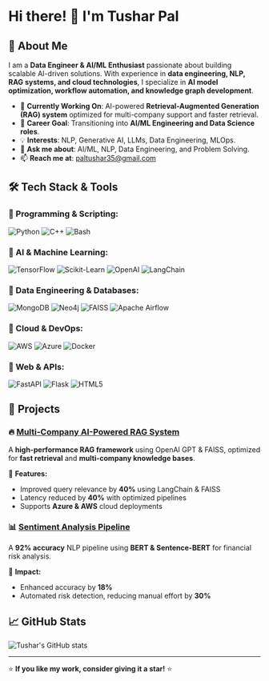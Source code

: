 # Hi there! 👋 I'm Tushar Pal

## 🚀 About Me
I am a **Data Engineer & AI/ML Enthusiast** passionate about building scalable AI-driven solutions. With experience in **data engineering, NLP, RAG systems, and cloud technologies**, I specialize in **AI model optimization, workflow automation, and knowledge graph development**.

- 🔭 **Currently Working On**: AI-powered **Retrieval-Augmented Generation (RAG) system** optimized for multi-company support and faster retrieval.
- 🎯 **Career Goal**: Transitioning into **AI/ML Engineering and Data Science roles**.
- 💡 **Interests**: NLP, Generative AI, LLMs, Data Engineering, MLOps.
- 💬 **Ask me about**: AI/ML, NLP, Data Engineering, and Problem Solving.
- 📫 **Reach me at**: paltushar35@gmail.com

## 🛠️ Tech Stack & Tools

### 🔹 Programming & Scripting:
![Python](https://img.shields.io/badge/Python-3776AB?style=for-the-badge&logo=python&logoColor=white)
![C++](https://img.shields.io/badge/C++-00599C?style=for-the-badge&logo=c%2B%2B&logoColor=white)
![Bash](https://img.shields.io/badge/Bash-4EAA25?style=for-the-badge&logo=gnu-bash&logoColor=white)

### 🔹 AI & Machine Learning:
![TensorFlow](https://img.shields.io/badge/TensorFlow-FF6F00?style=for-the-badge&logo=tensorflow&logoColor=white)
![Scikit-Learn](https://img.shields.io/badge/Scikit%20Learn-F7931E?style=for-the-badge&logo=scikit-learn&logoColor=white)
![OpenAI](https://img.shields.io/badge/OpenAI-412991?style=for-the-badge&logo=openai&logoColor=white)
![LangChain](https://img.shields.io/badge/LangChain-005F73?style=for-the-badge&logo=langchain&logoColor=white)

### 🔹 Data Engineering & Databases:
![MongoDB](https://img.shields.io/badge/MongoDB-47A248?style=for-the-badge&logo=mongodb&logoColor=white)
![Neo4j](https://img.shields.io/badge/Neo4j-008CC1?style=for-the-badge&logo=neo4j&logoColor=white)
![FAISS](https://img.shields.io/badge/FAISS-005F73?style=for-the-badge&logo=faiss&logoColor=white)
![Apache Airflow](https://img.shields.io/badge/Apache%20Airflow-017CEE?style=for-the-badge&logo=apache-airflow&logoColor=white)

### 🔹 Cloud & DevOps:
![AWS](https://img.shields.io/badge/AWS-232F3E?style=for-the-badge&logo=amazon-aws&logoColor=white)
![Azure](https://img.shields.io/badge/Azure-0078D4?style=for-the-badge&logo=microsoft-azure&logoColor=white)
![Docker](https://img.shields.io/badge/Docker-2496ED?style=for-the-badge&logo=docker&logoColor=white)

### 🔹 Web & APIs:
![FastAPI](https://img.shields.io/badge/FastAPI-009688?style=for-the-badge&logo=fastapi&logoColor=white)
![Flask](https://img.shields.io/badge/Flask-000000?style=for-the-badge&logo=flask&logoColor=white)
![HTML5](https://img.shields.io/badge/HTML5-E34F26?style=for-the-badge&logo=html5&logoColor=white)

## 📌 Projects
### 🔥 [Multi-Company AI-Powered RAG System](https://github.com/Tushar-r12345/RAG-System)
A **high-performance RAG framework** using OpenAI GPT & FAISS, optimized for **fast retrieval** and **multi-company knowledge bases**.

🚀 **Features:**
- Improved query relevance by **40%** using LangChain & FAISS
- Latency reduced by **40%** with optimized pipelines
- Supports **Azure & AWS** cloud deployments

### 📊 [Sentiment Analysis Pipeline](https://github.com/Tushar-r12345/Sentiment-Analysis)
A **92% accuracy** NLP pipeline using **BERT & Sentence-BERT** for financial risk analysis.

🎯 **Impact:**
- Enhanced accuracy by **18%**
- Automated risk detection, reducing manual effort by **30%**

## 📈 GitHub Stats
![Tushar's GitHub stats](https://github-readme-stats.vercel.app/api?username=Tushar-r12345&show_icons=true&theme=radical)

---
⭐ **If you like my work, consider giving it a star!** ⭐


